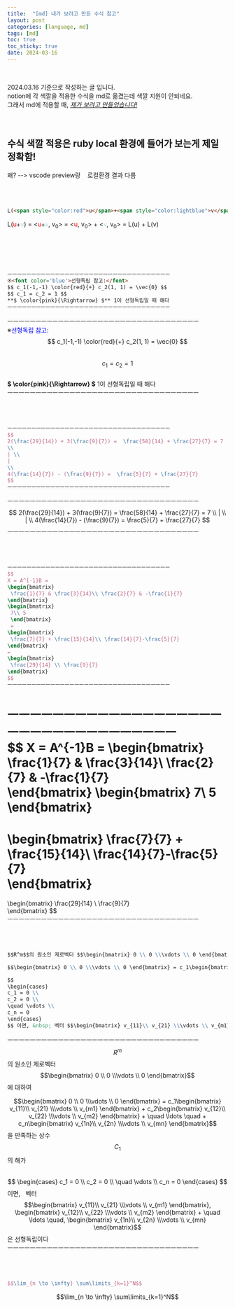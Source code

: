 ```yaml
---
title:  "[md] 내가 보려고 만든 수식 참고"
layout: post
categories: [language, md]
tags: [md]
toc: true
toc_sticky: true
date: 2024-03-16
---
```


<!-- MathJax Script for this post only -->
<script type="text/javascript" async
  src="https://cdnjs.cloudflare.com/ajax/libs/mathjax/2.7.7/MathJax.js?config=TeX-AMS-MML_HTMLorMML">
</script>
<script type="text/x-mathjax-config">
  MathJax.Hub.Config({
    tex2jax: {
      inlineMath: [ ['$','$'], ['\\(','\\)'] ],
      displayMath: [ ['$$','$$'], ['\\[','\\]'] ],
      processEscapes: true
    }
  });
</script>
<br>

2024.03.16 기준으로 작성하는 글 입니다. <br>
notion에 각 색깔을 적용한 수식을 md로 옮겼는데 색깔 지원이 안되네요. <br>
그래서 md에 적용할 때, *<u>제가 보려고 만들었습니다!</u>* <br><br><br>
## 수식 색깔 적용은 ruby local 환경에 들어가 보는게 제일 정확함!
왜? --> vscode preview랑 &nbsp;&nbsp; 로컬환경 결과 다름
<br><br><br><br>

```md
L(<span style="color:red">u</span>+<span style="color:lightblue">v</span>) = &lt;<span style="color:red">u</span>+<span style="color:lightblue">v</span>, v<sub>0</sub>&gt; = &lt;<span style="color:red">u</span>, v<sub>0</sub>&gt; + &lt;<span style="color:lightblue">v</span>, v<sub>0</sub>&gt; = L(u) + L(v)
```

L(<span style="color:red">u</span>+<span style="color:lightblue">v</span>) = &lt;<span style="color:red">u</span>+<span style="color:lightblue">v</span>, v<sub>0</sub>&gt; = &lt;<span style="color:red">u</span>, v<sub>0</sub>&gt; + &lt;<span style="color:lightblue">v</span>, v<sub>0</sub>&gt; = L(u) + L(v)

<br><br><br><br>



```md
ㅡㅡㅡㅡㅡㅡㅡㅡㅡㅡㅡㅡㅡㅡㅡㅡㅡㅡㅡㅡㅡㅡㅡㅡㅡㅡㅡㅡㅡㅡㅡㅡㅡㅡ 
※<font color='blue'>선형독립 참고:</font>                       
$$ c_1(-1,-1) \color{red}{+} c_2(1, 1) = \vec{0} $$    
$$ c_1 = c_2 = 1 $$                                      
**$ \color{pink}{\Rightarrow} $** 1이 선형독립일 때 해다    
ㅡㅡㅡㅡㅡㅡㅡㅡㅡㅡㅡㅡㅡㅡㅡㅡㅡㅡㅡㅡㅡㅡㅡㅡㅡㅡㅡㅡㅡㅡㅡㅡㅡㅡ
```
ㅡㅡㅡㅡㅡㅡㅡㅡㅡㅡㅡㅡㅡㅡㅡㅡㅡㅡㅡㅡㅡㅡㅡㅡㅡㅡㅡㅡㅡㅡㅡㅡㅡㅡ <br>
※<font color='blue'>선형독립 참고:</font>                       
$$ c_1(-1,-1) \color{red}{+} c_2(1, 1) = \vec{0} $$    
$$ c_1 = c_2 = 1 $$                                      
**$ \color{pink}{\Rightarrow} $** 1이 선형독립일 때 해다    
ㅡㅡㅡㅡㅡㅡㅡㅡㅡㅡㅡㅡㅡㅡㅡㅡㅡㅡㅡㅡㅡㅡㅡㅡㅡㅡㅡㅡㅡㅡㅡㅡㅡㅡ
<br><br><br><br>





```latex
ㅡㅡㅡㅡㅡㅡㅡㅡㅡㅡㅡㅡㅡㅡㅡㅡㅡㅡㅡㅡㅡㅡㅡㅡㅡㅡㅡㅡㅡㅡㅡㅡㅡㅡ 
$$
2(\frac{29}{14}) + 3(\frac{9}{7}) =  \frac{58}{14} + \frac{27}{7} = 7
\\
| \\
|
\\
4(\frac{14}{7}) - (\frac{9}{7}) =  \frac{5}{7} + \frac{27}{7}
$$
ㅡㅡㅡㅡㅡㅡㅡㅡㅡㅡㅡㅡㅡㅡㅡㅡㅡㅡㅡㅡㅡㅡㅡㅡㅡㅡㅡㅡㅡㅡㅡㅡㅡㅡ 
```

ㅡㅡㅡㅡㅡㅡㅡㅡㅡㅡㅡㅡㅡㅡㅡㅡㅡㅡㅡㅡㅡㅡㅡㅡㅡㅡㅡㅡㅡㅡㅡㅡㅡㅡ 
$$
2(\frac{29}{14}) + 3(\frac{9}{7}) =  \frac{58}{14} + \frac{27}{7} = 7
\\
| \\
|
\\
4(\frac{14}{7}) - (\frac{9}{7}) =  \frac{5}{7} + \frac{27}{7}
$$
ㅡㅡㅡㅡㅡㅡㅡㅡㅡㅡㅡㅡㅡㅡㅡㅡㅡㅡㅡㅡㅡㅡㅡㅡㅡㅡㅡㅡㅡㅡㅡㅡㅡㅡ
<br><br><br><br>

```latex
ㅡㅡㅡㅡㅡㅡㅡㅡㅡㅡㅡㅡㅡㅡㅡㅡㅡㅡㅡㅡㅡㅡㅡㅡㅡㅡㅡㅡㅡㅡㅡㅡㅡㅡ 
$$
X = A^{-1}B = 
\begin{bmatrix}
 \frac{1}{7} & \frac{3}{14}\\ \frac{2}{7} & -\frac{1}{7}  
\end{bmatrix}
\begin{bmatrix}
 7\\ 5  
 \end{bmatrix}
 =
\begin{bmatrix}
 \frac{7}{7} + \frac{15}{14}\\ \frac{14}{7}-\frac{5}{7}  
\end{bmatrix}
=
\begin{bmatrix}
 \frac{29}{14} \\ \frac{9}{7}  
\end{bmatrix}
$$
ㅡㅡㅡㅡㅡㅡㅡㅡㅡㅡㅡㅡㅡㅡㅡㅡㅡㅡㅡㅡㅡㅡㅡㅡㅡㅡㅡㅡㅡㅡㅡㅡㅡㅡ 
```

ㅡㅡㅡㅡㅡㅡㅡㅡㅡㅡㅡㅡㅡㅡㅡㅡㅡㅡㅡㅡㅡㅡㅡㅡㅡㅡㅡㅡㅡㅡㅡㅡㅡㅡ 
<br>
$$
X = A^{-1}B = 
\begin{bmatrix}
 \frac{1}{7} & \frac{3}{14}\\ \frac{2}{7} & -\frac{1}{7}  
\end{bmatrix}
\begin{bmatrix}
 7\\ 5  
 \end{bmatrix}
 =
\begin{bmatrix}
 \frac{7}{7} + \frac{15}{14}\\ \frac{14}{7}-\frac{5}{7}  
\end{bmatrix}
=
\begin{bmatrix}
 \frac{29}{14} \\ \frac{9}{7}  
\end{bmatrix}
$$
<br>
ㅡㅡㅡㅡㅡㅡㅡㅡㅡㅡㅡㅡㅡㅡㅡㅡㅡㅡㅡㅡㅡㅡㅡㅡㅡㅡㅡㅡㅡㅡㅡㅡㅡㅡ
<br><br><br><br>


```md
$$R^m$$의 원소인 제로벡터 $$\begin{bmatrix} 0 \\ 0 \\\vdots \\ 0 \end{bmatrix}$$에 대하여 

$$\begin{bmatrix} 0 \\ 0 \\\vdots \\ 0 \end{bmatrix} = c_1\begin{bmatrix} v_{11}\\ v_{21} \\\vdots \\ v_{m1} \end{bmatrix} + c_2\begin{bmatrix} v_{12}\\ v_{22} \\\vdots \\ v_{m2} \end{bmatrix} + \quad \ldots \quad + c_n\begin{bmatrix} v_{1n}\\ v_{2n} \\\vdots \\ v_{mn} \end{bmatrix}$$을 만족하는 상수 $$C_1$$의 해가 <br><br>

$$
\begin{cases}
c_1 = 0 \\
c_2 = 0 \\ 
\quad \vdots \\
c_n = 0
\end{cases}
$$ 이면, &nbsp; 벡터 $$\begin{bmatrix} v_{11}\\ v_{21} \\\vdots \\ v_{m1} \end{bmatrix}, \begin{bmatrix} v_{12}\\ v_{22} \\\vdots \\ v_{m2} \end{bmatrix} + \quad \ldots \quad, \begin{bmatrix} v_{1n}\\ v_{2n} \\\vdots \\ v_{mn} \end{bmatrix}$$ 은 선형독립이다
```

ㅡㅡㅡㅡㅡㅡㅡㅡㅡㅡㅡㅡㅡㅡㅡㅡㅡㅡㅡㅡㅡㅡㅡㅡㅡㅡㅡㅡㅡㅡㅡㅡㅡㅡ 
<br>
$$R^m$$의 원소인 제로벡터 $$\begin{bmatrix} 0 \\ 0 \\\vdots \\ 0 \end{bmatrix}$$에 대하여 

$$\begin{bmatrix} 0 \\ 0 \\\vdots \\ 0 \end{bmatrix} = c_1\begin{bmatrix} v_{11}\\ v_{21} \\\vdots \\ v_{m1} \end{bmatrix} + c_2\begin{bmatrix} v_{12}\\ v_{22} \\\vdots \\ v_{m2} \end{bmatrix} + \quad \ldots \quad + c_n\begin{bmatrix} v_{1n}\\ v_{2n} \\\vdots \\ v_{mn} \end{bmatrix}$$을 만족하는 상수 $$C_1$$의 해가 <br><br>

$$
\begin{cases}
c_1 = 0 \\
c_2 = 0 \\ 
\quad \vdots \\
c_n = 0
\end{cases}
$$ 이면, &nbsp; 벡터 $$\begin{bmatrix} v_{11}\\ v_{21} \\\vdots \\ v_{m1} \end{bmatrix}, \begin{bmatrix} v_{12}\\ v_{22} \\\vdots \\ v_{m2} \end{bmatrix} + \quad \ldots \quad, \begin{bmatrix} v_{1n}\\ v_{2n} \\\vdots \\ v_{mn} \end{bmatrix}$$ 은 선형독립이다
<br>
ㅡㅡㅡㅡㅡㅡㅡㅡㅡㅡㅡㅡㅡㅡㅡㅡㅡㅡㅡㅡㅡㅡㅡㅡㅡㅡㅡㅡㅡㅡㅡㅡㅡㅡ
<br><br><br><br>


```latex
$$\lim_{n \to \infty} \sum\limits_{k=1}^N$$  
```
$$\lim_{n \to \infty} \sum\limits_{k=1}^N$$  